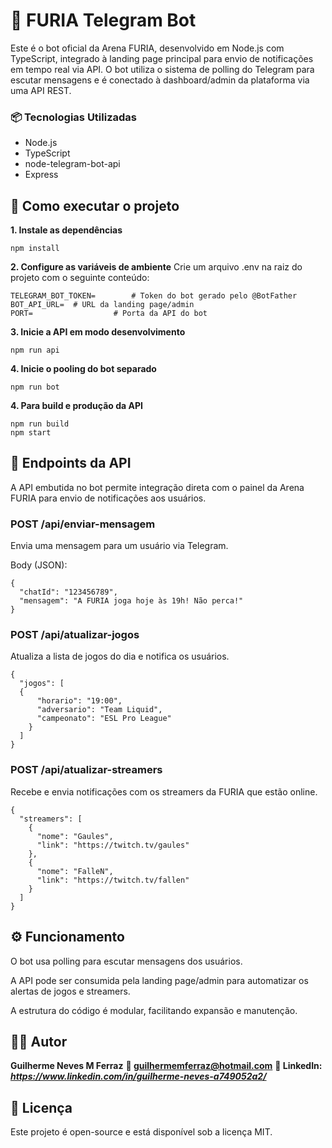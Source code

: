 # 🤖 FURIA Telegram Bot
Este é o bot oficial da Arena FURIA, desenvolvido em Node.js com TypeScript, integrado à landing page principal para envio de notificações em tempo real via API. O bot utiliza o sistema de polling do Telegram para escutar mensagens e é conectado à dashboard/admin da plataforma via uma API REST.

### 📦 Tecnologias Utilizadas
- Node.js
- TypeScript
- node-telegram-bot-api
- Express

## 🚀 Como executar o projeto
**1. Instale as dependências**
```
npm install
```
**2. Configure as variáveis de ambiente**
Crie um arquivo .env na raiz do projeto com o seguinte conteúdo:

```
TELEGRAM_BOT_TOKEN=        # Token do bot gerado pelo @BotFather  
BOT_API_URL=  # URL da landing page/admin  
PORT=                  # Porta da API do bot
```
**3. Inicie a API em modo desenvolvimento**
```
npm run api
```
**4. Inicie o pooling do bot separado**
```
npm run bot
```

**4. Para build e produção da API**
```
npm run build
npm start
```
## 🔌 Endpoints da API
A API embutida no bot permite integração direta com o painel da Arena FURIA para envio de notificações aos usuários.

### POST /api/enviar-mensagem
Envia uma mensagem para um usuário via Telegram.

Body (JSON):
```
{
  "chatId": "123456789",
  "mensagem": "A FURIA joga hoje às 19h! Não perca!"
}
```

### POST /api/atualizar-jogos
Atualiza a lista de jogos do dia e notifica os usuários.

```
{
  "jogos": [
  {
      "horario": "19:00",
      "adversario": "Team Liquid",
      "campeonato": "ESL Pro League"
    }
  ]
}
```
### POST /api/atualizar-streamers
Recebe e envia notificações com os streamers da FURIA que estão online.

```
{
  "streamers": [
    {
      "nome": "Gaules",
      "link": "https://twitch.tv/gaules"
    },
    {
      "nome": "FalleN",
      "link": "https://twitch.tv/fallen"
    }
  ]
}
```
## ⚙️ Funcionamento
O bot usa polling para escutar mensagens dos usuários.

A API pode ser consumida pela landing page/admin para automatizar os alertas de jogos e streamers.

A estrutura do código é modular, facilitando expansão e manutenção.

## 👨‍💻 Autor
**Guilherme Neves M Ferraz**
**📧 guilhermemferraz@hotmail.com**
**🔗 LinkedIn: *https://www.linkedin.com/in/guilherme-neves-a749052a2/***

## 📄 Licença
Este projeto é open-source e está disponível sob a licença MIT.
